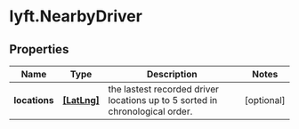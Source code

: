 # lyft.NearbyDriver

## Properties
Name | Type | Description | Notes
------------ | ------------- | ------------- | -------------
**locations** | [**[LatLng]**](LatLng.md) | the lastest recorded driver locations up to 5 sorted in chronological order. | [optional] 


